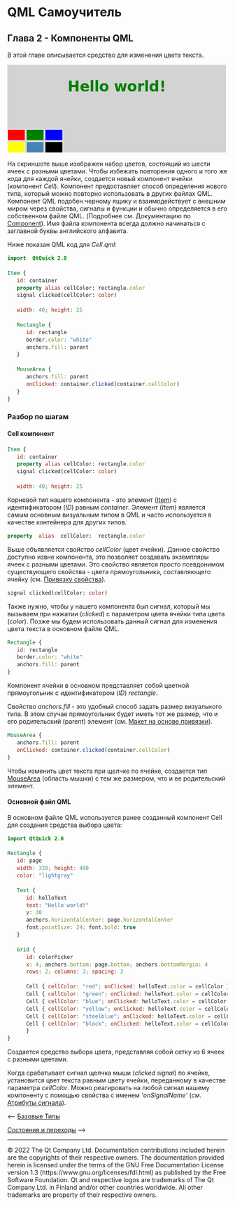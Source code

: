 
# QML Самоучитель
## Глава 2 - Компоненты QML

В этой главе описывается средство для изменения цвета текста.

![](https://github.com/SlimRG/QML-Tutorial/blob/main/declarative-tutorial2.png)

На скриншоте выше изображен набор цветов, состоящий из шести ячеек с разными цветами. Чтобы избежать повторения одного и того же кода для каждой ячейки, создается новый компонент ячейки (компонент *Cell*). Компонент предоставляет способ определения нового типа, который можно повторно использовать в других файлах QML. Компонент QML подобен черному ящику и взаимодействует с внешним миром через свойства, сигналы и функции и обычно определяется в его собственном файле QML. (Подробнее см. Документацию по [Component](https://doc.qt.io/qt-6/qml-qtqml-component.html)). Имя файла компонента всегда должно начинаться с заглавной буквы английского алфавита.

Ниже показан QML код для *Cell.qml*:
```QML
import  QtQuick 2.0
  
Item {
   id: container
   property alias cellColor: rectangle.color
   signal clicked(cellColor: color)

   width: 40; height: 25

   Rectangle {
      id: rectangle
      border.color: "white"
      anchors.fill: parent
   }

   MouseArea {
      anchors.fill: parent
      onClicked: container.clicked(container.cellColor)
   }
}
```
### Разбор по шагам
#### Cell компонент
```QML
Item {
   id: container
   property alias cellColor: rectangle.color
   signal clicked(cellColor: color)

   width: 40; height: 25
```

Корневой тип нашего компонента - это элемент ([Item](https://doc.qt.io/qt-6/qml-qtquick-item.html)) с идентификатором (*ID*) равным *container*. Элемент (*Item*) является самым основным визуальным типом в QML и часто используется в качестве контейнера для других типов.

```QML
property  alias  cellColor:  rectangle.color
```
Выше объявляется свойство *cellColor* (цвет ячейки). Данное свойство доступно извне компонента, это позволяет создавать экземпляры ячеек с разными цветами. Это свойство является просто псевдонимом существующего свойства - цвета прямоугольника, составляющего ячейку (см. [Привязку свойства](https://doc.qt.io/qt-6/qtqml-syntax-propertybinding.html)).

```QML
signal clicked(cellColor: color)
```
Также нужно, чтобы у нашего компонента был сигнал, который мы вызываем при нажатии (*clicked*) с параметром цвета ячейки типа цвета (*color*). Позже мы будем использовать данный сигнал для изменения цвета текста в основном файле QML.

```QML
Rectangle {
   id: rectangle
   border.color: "white"
   anchors.fill: parent
}
```
Компонент ячейки в основном представляет собой цветной прямоугольник с идентификатором (*ID*) *rectangle*.

Свойство *anchors.fill* - это удобный способ задать размер визуального типа. В этом случае прямоугольник будет иметь тот же размер, что и его родительский (parent) элемент (см. [Макет на основе привязки](https://doc.qt.io/qt-6/qtquick-positioning-anchors.html)).

```QML
MouseArea {
   anchors.fill: parent
   onClicked: container.clicked(container.cellColor)
}
```

Чтобы изменить цвет текста при щелчке по ячейке, создается тип [MouseArea](https://doc.qt.io/qt-6/qml-qtquick-mousearea.html) (область мышки) с тем же размером, что и ее родительский элемент.

#### Основной файл QML
В основном файле QML используется ранее созданный компонент Cell для создания средства выбора цвета:

```QML
import QtQuick 2.0

Rectangle {
   id: page
   width: 320; height: 480
   color: "lightgray"
   
   Text {
      id: helloText
      text: "Hello world!"  
      y: 30
      anchors.horizontalCenter: page.horizontalCenter
      font.pointSize: 24; font.bold: true
   }

   Grid {
      id: colorPicker
      x: 4; anchors.bottom: page.bottom; anchors.bottomMargin: 4
      rows: 2; columns: 3; spacing: 3

      Cell { cellColor: "red"; onClicked: helloText.color = cellColor }
      Cell { cellColor: "green"; onClicked: helloText.color = cellColor }
      Cell { cellColor: "blue"; onClicked: helloText.color = cellColor }
      Cell { cellColor: "yellow"; onClicked: helloText.color = cellColor }
      Cell { cellColor: "steelblue"; onClicked: helloText.color = cellColor }
      Cell { cellColor: "black"; onClicked: helloText.color = cellColor }
      }
}
```

Создается средство выбора цвета, представляя собой сетку из 6 ячеек с разными цветами.

Когда срабатывает сигнал щелчка мыши (*clicked signal*) по ячейке, установится цвет текста равным цвету ячейки, переданному в качестве параметра *cellColor*.  Можно реагировать на любой сигнал нашему компоненту с помощью свойства с именем *'onSignalName'* (см. [Атрибуты сигнала](https://doc.qt.io/qt-6/qtqml-syntax-objectattributes.html#signal-attributes)).

<-- [Базовые Типы](https://github.com/SlimRG/QML-Tutorial/blob/main/qml-tutorial1.md "Базовые Типы")  

[Состояния и переходы](https://github.com/SlimRG/QML-Tutorial/blob/main/ "Состояния и переходы") -->

<hr/>
© 2022 The Qt Company Ltd. Documentation contributions included herein are the copyrights of their respective owners. The documentation provided herein is licensed under the terms of the GNU Free Documentation License version 1.3 (https://www.gnu.org/licenses/fdl.html) as published by the Free Software Foundation. Qt and respective logos are trademarks of The Qt Company Ltd. in Finland and/or other countries worldwide. All other trademarks are property of their respective owners.


